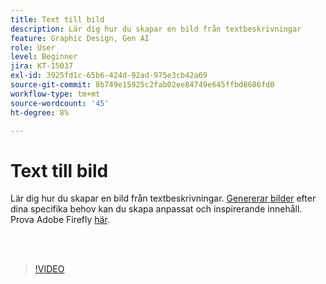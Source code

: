 ```yaml
---
title: Text till bild
description: Lär dig hur du skapar en bild från textbeskrivningar
feature: Graphic Design, Gen AI
role: User
level: Beginner
jira: KT-15037
exl-id: 3925fd1c-65b6-424d-92ad-975e3cb42a69
source-git-commit: 8b749e15925c2fab02ee84749e645ffbd8686fd0
workflow-type: tm+mt
source-wordcount: '45'
ht-degree: 8%

---
```


# Text till bild

Lär dig hur du skapar en bild från textbeskrivningar. [Genererar bilder](https://www.adobe.com/products/firefly/features/text-to-image.html) efter dina specifika behov kan du skapa anpassat och inspirerande innehåll. Prova Adobe Firefly [här](https://firefly.adobe.com/).

<br> 

>[!VIDEO](https://video.tv.adobe.com/v/3427608?quality=12&learn=on&hidetitle=true)
